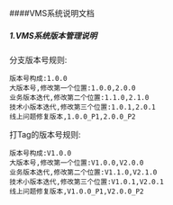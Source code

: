 ####VMS系统说明文档
##### 1.VMS系统版本管理说明
分支版本号规则:
```
版本号构成:1.0.0
大版本号,修改第一个位置:1.0.0,2.0.0
业务版本迭代,修改第二个位置:1.1.0,2.1.0
技术小版本迭代,修改第三个位置:1.0.1,2.0.1
线上问题修复版本,1.0.0_P1,2.0.0_P2
``` 
打Tag的版本号规则:
```
版本号构成:V1.0.0
大版本号,修改第一个位置:V1.0.0,V2.0.0
业务版本迭代,修改第二个位置:V1.1.0,V2.1.0
技术小版本迭代,修改第三个位置:V1.0.1,V2.0.1
线上问题修复版本,V1.0.0_P1,V2.0.0_P2
```

